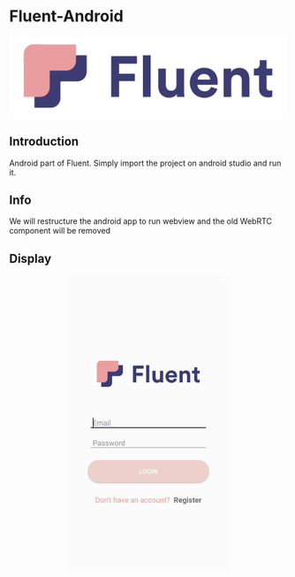# Fluent-Android
<p align="center"> <img src="assets/fluent_logo.png" alt="safety" width="800"/> </p>

## Introduction
Android part of Fluent. Simply import the project on android studio and run it.

## Info
We will restructure the android app to run webview and the old WebRTC component will be removed

## Display
<p align="center"> <img src="assets/login_display.jpg" alt="safety" width="300"/> </p>
